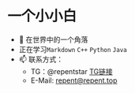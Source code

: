 # 一个小小白
- 👀 在世界中的一个角落
- 正在学习`Markdown` `C++` `Python` `Java`
- 📫 联系方式：
  - TG：@repentstar  [TG链接](https://t.me/repentstar)
  - E-Mail: <repent@repent.top>
